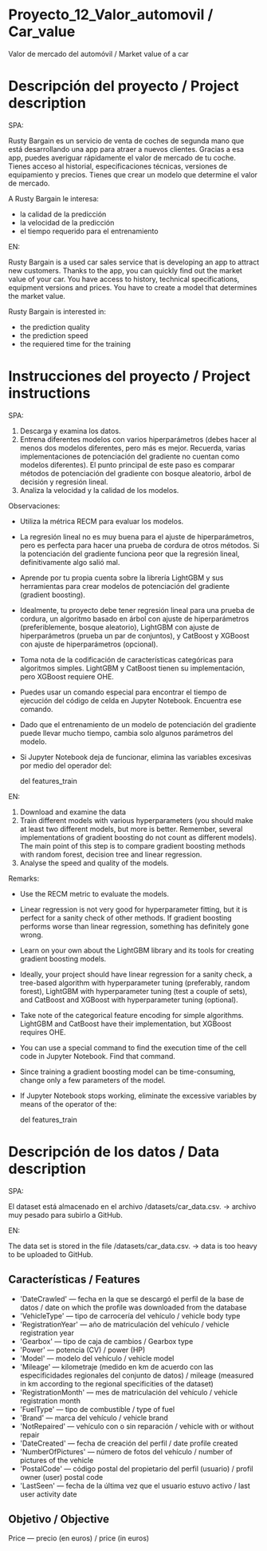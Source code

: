 # Proyecto_12_Valor_automovil / Car_value
Valor de mercado del automóvil / Market value of a car

# Descripción del proyecto / Project description

SPA:

Rusty Bargain es un servicio de venta de coches de segunda mano que está desarrollando una app para atraer a nuevos clientes. Gracias a esa app, puedes averiguar rápidamente el valor de mercado de tu coche. Tienes acceso al historial, especificaciones técnicas, versiones de equipamiento y precios. Tienes que crear un modelo que determine el valor de mercado.

A Rusty Bargain le interesa:

   - la calidad de la predicción
   - la velocidad de la predicción
   - el tiempo requerido para el entrenamiento

EN:

Rusty Bargain is a used car sales service that is developing an app to attract new customers. Thanks to the app, you can quickly find out the market value of your car. You have access to history, technical specifications, equipment versions and prices. You have to create a model that determines the market value.

Rusty Bargain is interested in:

   - the prediction quality
   - the prediction speed
   - the requiered time for the training

# Instrucciones del proyecto / Project instructions

SPA:

   1. Descarga y examina los datos.
   2. Entrena diferentes modelos con varios hiperparámetros (debes hacer al menos dos modelos diferentes, pero más es mejor. Recuerda, varias implementaciones de potenciación del gradiente no cuentan como modelos diferentes). El punto principal de este paso es comparar métodos de potenciación del gradiente con bosque aleatorio, árbol de decisión y regresión lineal.
   3. Analiza la velocidad y la calidad de los modelos.

Observaciones:

   - Utiliza la métrica RECM para evaluar los modelos.
   - La regresión lineal no es muy buena para el ajuste de hiperparámetros, pero es perfecta para hacer una prueba de cordura de otros métodos. Si la potenciación del gradiente funciona peor que la regresión lineal, definitivamente algo salió mal.
   - Aprende por tu propia cuenta sobre la librería LightGBM y sus herramientas para crear modelos de potenciación del gradiente (gradient boosting).
   - Idealmente, tu proyecto debe tener regresión lineal para una prueba de cordura, un algoritmo basado en árbol con ajuste de hiperparámetros (preferiblemente, bosque aleatorio), LightGBM con ajuste de hiperparámetros (prueba un par de conjuntos), y CatBoost y XGBoost con ajuste de hiperparámetros (opcional).
   - Toma nota de la codificación de características categóricas para algoritmos simples. LightGBM y CatBoost tienen su implementación, pero XGBoost requiere OHE.
   - Puedes usar un comando especial para encontrar el tiempo de ejecución del código de celda en Jupyter Notebook. Encuentra ese comando.
   - Dado que el entrenamiento de un modelo de potenciación del gradiente puede llevar mucho tiempo, cambia solo algunos parámetros del modelo.

   - Si Jupyter Notebook deja de funcionar, elimina las variables excesivas por medio del operador del:

      del features_train

EN:

   1. Download and examine the data
   2. Train different models with various hyperparameters (you should make at least two different models, but more is better. Remember, several implementations of gradient boosting do not count as different models). The main point of this step is to compare gradient boosting methods with random forest, decision tree and linear regression.
   3. Analyse the speed and quality of the models.

Remarks:

   - Use the RECM metric to evaluate the models.
   - Linear regression is not very good for hyperparameter fitting, but it is perfect for a sanity check of other methods. If gradient boosting performs worse than linear regression, something has definitely gone wrong.
   - Learn on your own about the LightGBM library and its tools for creating gradient boosting models.
   - Ideally, your project should have linear regression for a sanity check, a tree-based algorithm with hyperparameter tuning (preferably, random forest), LightGBM with hyperparameter tuning (test a couple of sets), and CatBoost and XGBoost with hyperparameter tuning (optional).
   - Take note of the categorical feature encoding for simple algorithms. LightGBM and CatBoost have their implementation, but XGBoost requires OHE.
   - You can use a special command to find the execution time of the cell code in Jupyter Notebook. Find that command.
   - Since training a gradient boosting model can be time-consuming, change only a few parameters of the model.

   - If Jupyter Notebook stops working, eliminate the excessive variables by means of the operator of the:
      
      del features_train  
      

# Descripción de los datos / Data description

SPA:

El dataset está almacenado en el archivo /datasets/car_data.csv. -> archivo muy pesado para subirlo a GitHub.

EN:

The data set is stored in the file /datasets/car_data.csv. -> data is too heavy to be uploaded to GitHub.

## Características / Features

   - 'DateCrawled' — fecha en la que se descargó el perfil de la base de datos / date on which the profile was downloaded from the database
   - 'VehicleType' — tipo de carrocería del vehículo / vehicle body type
   - 'RegistrationYear' — año de matriculación del vehículo / vehicle registration year
   - 'Gearbox' — tipo de caja de cambios / Gearbox type
   - 'Power' — potencia (CV) / power (HP)
   - 'Model' — modelo del vehículo / vehicle model
   - 'Mileage' — kilometraje (medido en km de acuerdo con las especificidades regionales del conjunto de datos) / mileage (measured in km according to the regional specificities of the dataset)
   - 'RegistrationMonth' — mes de matriculación del vehículo / vehicle registration month
   - 'FuelType' — tipo de combustible / type of fuel 
   - 'Brand' — marca del vehículo / vehicle brand
   - 'NotRepaired' — vehículo con o sin reparación / vehicle with or without repair
   - 'DateCreated' — fecha de creación del perfil / date profile created
   - 'NumberOfPictures' — número de fotos del vehículo / number of pictures of the vehicle
   - 'PostalCode' — código postal del propietario del perfil (usuario) / profil owner (user) postal code
   - 'LastSeen' — fecha de la última vez que el usuario estuvo activo / last user activity date

## Objetivo / Objective

Price — precio (en euros) / price (in euros)
